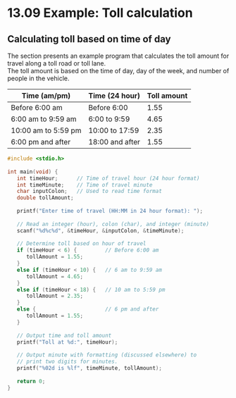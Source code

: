 # 13.09 Example: Toll calculation

## Calculating toll based on time of day
The section presents an example program that calculates the toll amount for travel along a toll road or toll lane.   
The toll amount is based on the time of day, day of the week, and number of people in the vehicle.   

|Time (am/pm)|Time (24 hour)|Toll amount|
|------------|-------------|------------|
|Before 6:00 am|Before 6:00|1.55|
|6:00 am to 9:59 am|6:00 to 9:59|4.65|
|10:00 am to 5:59 pm|10:00 to 17:59|2.35|
|6:00 pm and after|18:00 and after|1.55|

```c
#include <stdio.h>
 
int main(void) {
   int timeHour;      // Time of travel hour (24 hour format)
   int timeMinute;    // Time of travel minute
   char inputColon;   // Used to read time format
   double tollAmount;
   
   printf("Enter time of travel (HH:MM in 24 hour format): ");
   
   // Read an integer (hour), colon (char), and integer (minute)
   scanf("%d%c%d", &timeHour, &inputColon, &timeMinute);
   
   // Determine toll based on hour of travel
   if (timeHour < 6) {         // Before 6:00 am
      tollAmount = 1.55;
   }
   else if (timeHour < 10) {   // 6 am to 9:59 am
      tollAmount = 4.65;
   }
   else if (timeHour < 18) {   // 10 am to 5:59 pm
      tollAmount = 2.35;
   }
   else {                      // 6 pm and after
      tollAmount = 1.55;
   }
   
   // Output time and toll amount
   printf("Toll at %d:", timeHour);
   
   // Output minute with formatting (discussed elsewhere) to
   // print two digits for minutes.
   printf("%02d is %lf", timeMinute, tollAmount);
   
   return 0;
}
```
